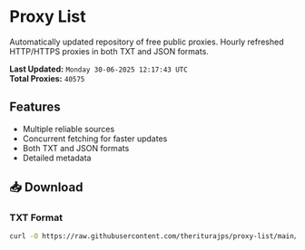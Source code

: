 # Proxy List

Automatically updated repository of free public proxies. Hourly refreshed HTTP/HTTPS proxies in both TXT and JSON formats.

**Last Updated:** `Monday 30-06-2025 12:17:43 UTC`  
**Total Proxies:** `40575`

## Features
- Multiple reliable sources
- Concurrent fetching for faster updates
- Both TXT and JSON formats
- Detailed metadata

## 📥 Download

### TXT Format
```bash
curl -O https://raw.githubusercontent.com/theriturajps/proxy-list/main/proxies.txt